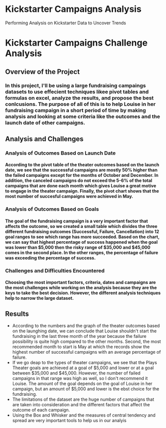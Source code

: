 # Kickstarter Campaigns Analysis
Performing Analysis on Kickstarter Data to Uncover Trends

# Kickstarter Campaigns Challenge Analysis 
## Overview of the Project
### In this project, I'll be using a large fundraising campaings datasets to use effecient techniques likee pivot tables and formulas on excel, analyze the results, and propose the best conlcusions. The purpose of all of this is to help Louise in her fundraising campaign in a short period of time by making analysis and looking at some criteria like the outcomes and the launch date of other campaigns. 
## Analysis and Challenges
### Analysis of Outcomes Based on Launch Date
#### According to the pivot table of the theater outcomes based on the launch date, we see that the successful campaigns are mostly 50% higher than the failed campaigns except for the months of October and December. In addition, the canceled campaigns do not exceed the 5-6% of the total campaigns that are done each month which gives Louise a great motive to engage in the theater campaign. Finally, the pivot chart shows that the most number of succesful campaigns were achieved in May. 
### Analysis of Outcomes Based on Goals
#### The goal of the fundraising campaign is a very important factor that affects the outcome, so we created a small table which divides the three different fundraising outcomes (Successful, Failure, Cancellation) into 12 goal ranges to see which range has more succeeded. Based on the chart, we can say that highest percentage of success happened when the goal was lower than $5,000 then the risky range of $35,000 and $45,000 comes in the second place. In the other ranges, the percentage of failure was exceeding the percentage of success. 
### Challenges and Difficulties Encountered
#### Choosing the most important factors, criteria, dates and campaigns are the most challenges while working on the analysis because they are the keys to take the best decision. However, the different analysis techniques help to narrow the large dataset.  
## Results
   - According to the numbers and the graph of the theater outcomes based on the launghing date, we can conclude that Louise shouldn't start the fundraising in the last three month of the year because the failure possibility is quite high compared to the other months. Second, the most recommended month to start is May at which the records show the highest number of successful campaigns with an average percentage of failure.  
   - If we go deap to the types of theater campaigns, we see that the Plays Theater goals are achieved at a goal of $5,000 and lower or at a goal between $35,000 and $45,000. However, the number of failed campaigns in that range was high as well, so I don't recommend it Louise. The amount of the goal depends on the goal of Louise in her campaign, but an amount of $5,000 and lower is the ebst choice for the fundraising. 
   - The limitations of the dataset are the huge number of campaigns that are taken into consideration and the different factors that affect the outcome of each campaign. 
   - Using the Box and Whisker and the measures of central tendency and spread are very important tools to help us in our analyis
